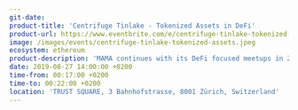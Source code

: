 ```yaml
---
git-date: 
product-title: 'Centrifuge Tinlake - Tokenized Assets in DeFi'
product-url: https://www.eventbrite.com/e/centrifuge-tinlake-tokenized-assets-in-defi-tickets-69268254213
image: /images/events/centrifuge-tinlake-tokenized-assets.jpeg
ecosystem: ethereum
product-description: 'MAMA continues with its DeFi focused meetups in Zurich. This time we welcome Lucas Vogelsang from Centrifuge.'  
date: 2019-08-27 14:00:00 +0200
time-from: 00:17:00 +0200
time-to: 00:22:00 +0200
location: 'TRUST SQUARE, 3 Bahnhofstrasse, 8001 Zürich, Switzerland'
---
```

